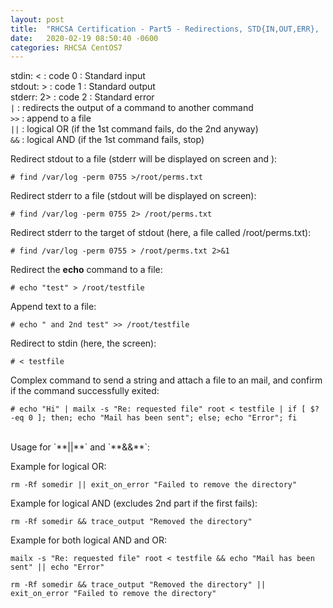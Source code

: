 ```yaml
---
layout: post
title:  "RHCSA Certification - Part5 - Redirections, STD{IN,OUT,ERR}, |, ||, &&"
date:   2020-02-19 08:50:40 -0600
categories: RHCSA CentOS7
---
```

stdin: < : code 0 : Standard input  
stdout: > : code 1 : Standard output  
stderr: 2> : code 2 : Standard error  
`|` : redirects the output of a command to another command   
`>>` : append to a file  
`||` : logical OR (if the 1st command fails, do the 2nd anyway)  
`&&` : logical AND (if the 1st command fails, stop)  

Redirect stdout to a file (stderr will be displayed on screen and ):

```
# find /var/log -perm 0755 >/root/perms.txt
```

Redirect stderr to a file (stdout will be displayed on screen):

```
# find /var/log -perm 0755 2> /root/perms.txt
```

Redirect stderr to the target of stdout (here, a file called /root/perms.txt):

```
# find /var/log -perm 0755 > /root/perms.txt 2>&1
```

Redirect the **echo** command to a file:

```
# echo "test" > /root/testfile
```

Append text to a file:

```
# echo " and 2nd test" >> /root/testfile
```

Redirect to stdin (here, the screen):

```
# < testfile
```

Complex command to send a string and attach a file to an mail, and confirm if the command successfully exited:

```
# echo "Hi" | mailx -s "Re: requested file" root < testfile | if [ $? -eq 0 ]; then; echo "Mail has been sent"; else; echo "Error"; fi
```

<br  />
Usage for `**||**` and `**&&**`:

Example for logical OR:

```
rm -Rf somedir || exit_on_error "Failed to remove the directory"
```

Example for logical AND (excludes 2nd part if the first fails):

```
rm -Rf somedir && trace_output "Removed the directory"
```

Example for both logical AND and OR:
```
mailx -s "Re: requested file" root < testfile && echo "Mail has been sent" || echo "Error"
```

```
rm -Rf somedir && trace_output "Removed the directory" || exit_on_error "Failed to remove the directory"
```